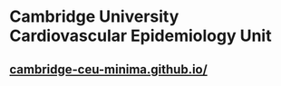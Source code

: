 # Cambridge University Cardiovascular Epidemiology Unit

## [cambridge-ceu-minima.github.io/](https://cambridge-ceu.github.io/cambridge-ceu-minima.github.io/)
